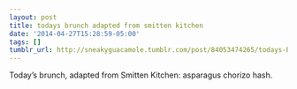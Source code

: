 ```yaml
---
layout: post
title: todays brunch adapted from smitten kitchen
date: '2014-04-27T15:28:59-05:00'
tags: []
tumblr_url: http://sneakyguacamole.tumblr.com/post/84053474265/todays-brunch-adapted-from-smitten-kitchen
---
```

Today’s brunch, adapted from Smitten Kitchen: asparagus chorizo hash.
